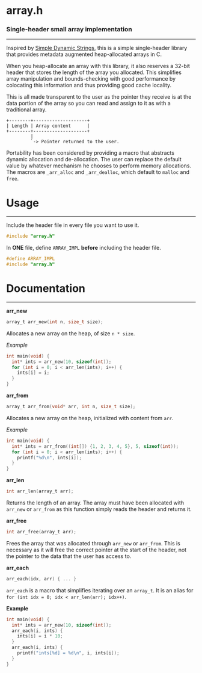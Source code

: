 # array.h
### Single-header small array implementation
---

Inspired by [Simple Dynamic Strings](https://github.com/antirez/sds), this is a
simple single-header library that provides metadata augmented heap-allocated
arrays in C.

When you heap-allocate an array with this library, it also reserves a 32-bit
header that stores the length of the array you allocated. This simplifies array
manipulation and bounds-checking with good performance by colocating this
information and thus providing good cache locality.

This is all made transparent to the user as the pointer they receive is at the
data portion of the array so you can read and assign to it as with a traditional
array.

```
+--------+--------------------+
| Length | Array content      |
+--------+--------------------+
         |
         `-> Pointer returned to the user.
```

Portability has been considered by providing a macro that abstracts dynamic
allocation and de-allocation. The user can replace the default value by whatever
mechanism he chooses to perform memory allocations. The macros are `_arr_alloc` 
and `_arr_dealloc`, which default to `malloc` and `free`.


# Usage
---

Include the header file in every file you want to use it.
```c
#include "array.h"
```

In **ONE** file, define `ARRAY_IMPL` **before** including the header file.
```c
#define ARRAY_IMPL
#include "array.h"
```

# Documentation
---

**arr_new**
```c
array_t arr_new(int n, size_t size);
```
Allocates a new array on the heap, of size `n * size`.

*Example*
```c
int main(void) {
  int* ints = arr_new(10, sizeof(int));
  for (int i = 0; i < arr_len(ints); i++) {
    ints[i] = i;
  }
}
```

**arr_from**

```c
array_t arr_from(void* arr, int n, size_t size);
```
Allocates a new array on the heap, initialized with content from `arr`.

*Example*
```c
int main(void) {
  int* ints = arr_from((int[]) {1, 2, 3, 4, 5}, 5, sizeof(int));
  for (int i = 0; i < arr_len(ints); i++) {
    printf("%d\n", ints[i]);
  }
}
```

**arr_len**

```c
int arr_len(array_t arr);
```
Returns the length of an array. The array must have been allocated with
`arr_new` or `arr_from` as this function simply reads the header and returns it.

**arr_free**

```c
int arr_free(array_t arr);
```
Frees the array that was allocated through `arr_new` or `arr_from`. This is
necessary as it will free the correct pointer at the start of the header, not
the pointer to the data that the user has access to.

**arr_each**

```c
arr_each(idx, arr) { ... }
```
`arr_each` is a macro that simplifies iterating over an `array_t`. It is an
alias for `for (int idx = 0; idx < arr_len(arr); idx++)`.

**Example**
```c
int main(void) {
  int* ints = arr_new(10, sizeof(int));
  arr_each(i, ints) {
    ints[i] = i * 10;
  }
  arr_each(i, ints) {
    printf("ints[%d] = %d\n", i, ints[i]);
  }
}
```
